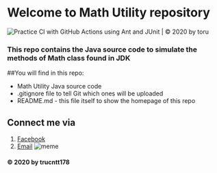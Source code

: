 # Welcome to Math Utility repository
![Practice CI with GitHub Actions using Ant and JUnit | © 2020 by toru](https://github.com/trucntt178/se1421-math-util/workflows/Practice%20CI%20with%20GitHub%20Actions%20using%20Ant%20and%20JUnit%20%7C%20%C2%A9%202020%20by%20toru/badge.svg)

### This repo contains the Java source code to simulate the methods of Math class found in JDK

##You will find in this repo:
* Math Utility Java source code
* .gitignore file to tell Git which ones will be uploaded
* README.md - this file itself to show the homepage of this repo

## Connect me via
1. [Facebook](https://www.facebook.com/truc178/)
2. [Email](mailto:toruc1234@gmail.com)
![meme](https://i.pinimg.com/originals/4d/8e/cc/4d8ecc6967b4a3d475be5c4d881c4d9c.jpg)
#### © 2020 by trucntt178
